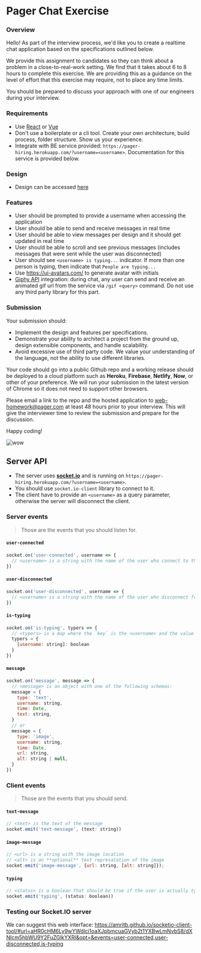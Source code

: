 # Pager Chat Exercise

### Overview

Hello! As part of the interview process, we'd like you to create a realtime chat
application based on the specifications outlined below.

We provide this assignment to candidates so they can think about a problem in a
close-to-real-work setting. We find that it takes about 6 to 8 hours to complete
this exercise. We are providing this as a guidance on the level of effort that
this exercise may require, not to place any time limits.

You should be prepared to discuss your approach with one of our engineers during
your interview.

### Requirements

- Use [React] or [Vue]
- Don't use a boilerplate or a cli tool. Create your own architecture, build
  process, folder structure. Show us your experience.
- Integrate with BE service provided:
  `https://pager-hiring.herokuapp.com/?username=<username>`. Documentation for
  this service is provided below.

### Design

- Design can be accessed [here]

### Features

- User should be prompted to provide a username when accessing the application
- User should be able to send and receive messages in real time
- User should be able to view messages per design and it should get updated in
  real time
- User should be able to scroll and see previous messages (includes messages
  that were sent while the user was disconnected)
- User should see `<username> is typing...` indicator. If more than one person
  is typing, then indicate that `People are typing...`
- Use https://ui-avatars.com/ to generate avatar with initials
- [Giphy API] integration: during chat, any user can send and receive an
  animated gif url from the service via `/gif <query>` command. Do not use any
  third party library for this part.

### Submission

Your submission should:

- Implement the design and features per specifications.
- Demonstrate your ability to architect a project from the ground up, design
  extensible components, and handle scalability.
- Avoid excessive use of third party code. We value your understanding of the
  language, not the ability to use different libraries.

Your code should go into a public Github repo and a working release should be
deployed to a cloud platform such as **Heroku**, **Firebase**, **Netlify**,
**Now**, or other of your preference. We will run your submission in the latest
version of Chrome so it does not need to support other browsers.

Please email a link to the repo and the hosted application to
[web-homework@pager.com] at least 48 hours prior to your interview. This will
give the interviewer time to review the submission and prepare for the
discussion.

Happy coding!

![wow](http://i3.kym-cdn.com/photos/images/newsfeed/000/582/577/9bf.jpg)

## Server API

- The server uses **[socket.io]** and is running on
  `https://pager-hiring.herokuapp.com/?username=<username>`.
- You should use `socket.io-client` library to connect to it.
- The client have to provide an `<username>` as a query parameter, otherwise the
  server will disconnect the client.

### Server events

> Those are the events that you should listen for.

#### `user-connected`

```js
socket.on('user-connected', username => {
  // <username> is a string with the name of the user who connect to the chat
})
```

#### `user-disconnected`

```js
socket.on('user-disconnected', username => {
  // <username> is a string with the name of the user who disconnect from the chat
})
```

#### `is-typing`

```js
socket.on('is-typing', typers => {
  // <typers> is a map where the `key` is the <username> and the value is a `boolean` that is `true` if the user is typing and `false` if not.
  typers = {
    [username: string]: boolean
  }
})
```

#### `message`

```js
socket.on('message', message => {
  // <message> is an object with one of the following schemas:
  message = {
    type: 'text',
    username: string,
    time: Date,
    text: string,
  }
  // or
  message = {
    type: 'image',
    username: string,
    time: Date,
    url: string,
    alt: string | null,
  }
})
```

### Client events

> Those are the events that you should send.

#### `text-message`

```js
// <text> is the text of the message
socket.emit('text-message', (text: string))
```

#### `image-message`

```js
// <url> is a string with the image location
// <alt> is an **optional** text represatation of the image
socket.emit('image-message', {url: string, [alt: string]});
```

#### `typing`

```js
// <status> is a boolean that should be true if the user is actually typing or false if not
socket.emit('typing', (status: boolean))
```

### Testing our **Socket.IO** server

We can suggest this web interface:
https://amritb.github.io/socketio-client-tool/#url=aHR0cHM6Ly9wYWdlci1oaXJpbmcuaGVyb2t1YXBwLmNvbS8/dXNlcm5hbWU9Y2FuZGlkYXRl&opt=&events=user-connected,user-disconnected,is-typing

[giphy api]: https://developers.giphy.com/docs/api/
[socket.io]: http://socket.io/
[react]: https://facebook.github.io/react/
[vue]: https://vuejs.org
[socket.io]: https://socket.io/
[here]:
  https://www.figma.com/proto/CXcCODrNmUMsCEggBp17IK/Engineering-Interview?node-id=1%3A3&viewport=-576%2C130%2C0.5&scaling=min-zoom
[web-homework@pager.com]: web-homework@pager.com
